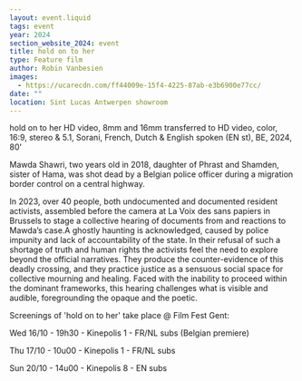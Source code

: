 ```yaml
---
layout: event.liquid
tags: event
year: 2024
section_website_2024: event
title: hold on to her
type: Feature film
author: Robin Vanbesien
images:
  - https://ucarecdn.com/ff44009e-15f4-4225-87ab-e3b6900e77cc/
date: ""
location: Sint Lucas Antwerpen showroom
---
```

hold on to her
HD video, 8mm and 16mm transferred to HD video, color, 16:9, stereo & 5.1, Sorani, French, Dutch & English spoken (EN st), BE, 2024, 80'

Mawda Shawri, two years old in 2018, daughter of Phrast and Shamden, sister of Hama, was shot dead by a Belgian police officer during a migration border control on a central highway. 

In 2023, over 40 people, both undocumented and documented resident activists, assembled before the camera at La Voix des sans papiers in Brussels to stage a collective hearing of documents from and reactions to Mawda’s case.A ghostly haunting is acknowledged, caused by police impunity and lack of accountability of the state. In their refusal of such a shortage of truth and human rights the activists feel the need to explore beyond the official narratives. They produce the counter-evidence of this deadly crossing, and they practice justice as a sensuous social space for collective mourning and healing. Faced with the inability to proceed within the dominant frameworks, this hearing challenges what is visible and audible, foregrounding the opaque and the poetic.

Screenings of 'hold on to her' take place @ Film Fest Gent:

Wed 16/10 - 19h30 - Kinepolis 1 - FR/NL subs (Belgian premiere)

Thu 17/10 - 10u00 - Kinepolis 1 - FR/NL subs

Sun 20/10 - 14u00 - Kinepolis 8 - EN subs
